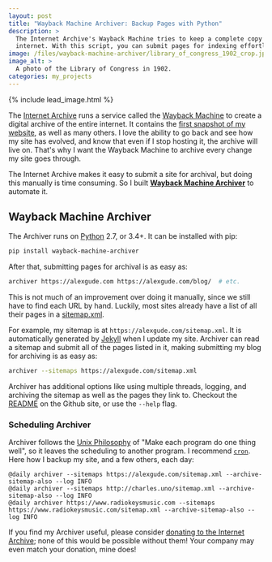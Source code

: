 ```yaml
---
layout: post
title: "Wayback Machine Archiver: Backup Pages with Python"
description: >
  The Internet Archive's Wayback Machine tries to keep a complete copy of the
  internet. With this script, you can submit pages for indexing effortlessly.
image: /files/wayback-machine-archiver/library_of_congress_1902_crop.jpg
image_alt: >
  A photo of the Library of Congress in 1902.
categories: my_projects
---
```


{% include lead_image.html %}

The [Internet Archive][ia] runs a service called the [Wayback Machine][wbm] to
create a digital archive of the entire internet. It contains the [first
snapshot of my website][first], as well as many others. I love the ability to
go back and see how my site has evolved, and know that even if I stop hosting
it, the archive will live on. That's why I want the Wayback Machine to archive
every change my site goes through.

[ia]: https://archive.org/
[wbm]: https://archive.org/web/
[first]: https://web.archive.org/web/20130518151312/http://alexgude.com/

The Internet Archive makes it easy to submit a site for archival, but doing
this manually is time consuming. So I built [**Wayback Machine
Archiver**][wbma] to automate it.

[wbma]: https://github.com/agude/wayback-machine-archiver

## Wayback Machine Archiver

The Archiver runs on [Python][python] 2.7, or 3.4+. It can be installed with
pip:

[python]: https://www.python.org/

```bash
pip install wayback-machine-archiver
```

After that, submitting pages for archival is as easy as:

```bash
archiver https://alexgude.com https://alexgude.com/blog/  # etc.
```

This is not much of an improvement over doing it manually, since we still have
to find each URL by hand. Luckily, most sites already have a list of all their
pages in a [sitemap.xml][sitemap].

For example, my sitemap is at `https://alexgude.com/sitemap.xml`. It is
automatically generated by [Jekyll][jekyll] when I update my site. Archiver
can read a sitemap and submit all of the pages listed in it, making submitting
my blog for archiving is as easy as:

[sitemap]: https://en.wikipedia.org/wiki/Sitemaps
[jekyll]: https://en.wikipedia.org/wiki/Jekyll_(software)

```bash
archiver --sitemaps https://alexgude.com/sitemap.xml
```

Archiver has additional options like using multiple threads, logging, and
archiving the sitemap as well as the pages they link to. Checkout the
[README][wbma] on the Github site, or use the `--help` flag.

### Scheduling Archiver

Archiver follows the [Unix Philosophy][up] of "Make each program do one thing
well", so it leaves the scheduling to another program. I recommend
[`cron`][cron]. Here how I backup my site, and a few others, each day:

[up]: https://en.wikipedia.org/wiki/Unix_philosophy
[cron]: https://en.wikipedia.org/wiki/Cron

```
@daily archiver --sitemaps https://alexgude.com/sitemap.xml --archive-sitemap-also --log INFO
@daily archiver --sitemaps http://charles.uno/sitemap.xml --archive-sitemap-also --log INFO
@daily archiver https://www.radiokeysmusic.com --sitemaps https://www.radiokeysmusic.com/sitemap.xml --archive-sitemap-also --log INFO
```

If you find my Archiver useful, please consider [donating to the Internet
Archive][donate]; none of this would be possible without them! Your company
may even match your donation, mine does!

[donate]: https://archive.org/donate/
